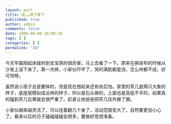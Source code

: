 ```yaml
---
layout: post
title: 哇……摔下来了
published: true
author: admin
comments: false
date: 2006-08-08 10:08:19
tags: [ ]
categories: [ ]
permalink: "34"
---
```

今天早晨刚起床就听到宝宝哭的很厉害，马上去看了一下。原来在换尿布的时候从沙发上滚下来了。第一次摔，小家伙吓坏了，哭的满脸都是泪，怎么哄都不成，好可怜呀。


  


虽然说小孩子总是要摔的，但是现在想起来还有些后怕。家里的茶几是两只大象的样子，底座就模拟成丛林的样子，所以是石头做的，上面也是高低不平的，如果真的磕到茶几后果就会很严重了。赶紧让他爸爸把茶几往外挪了挪。


  


小家伙越来越灵活了，可以连着翻几个身了，活动范围变大了，自然要更加小心了。看来以后的日子磕磕碰碰会很多，要做好思想准备。